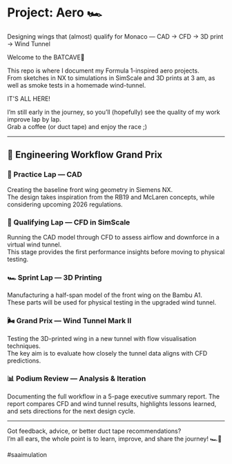 # Project: Aero 🏎️
Designing wings that (almost) qualify for Monaco — CAD → CFD → 3D print → Wind Tunnel  

Welcome to the BATCAVE🦇 

This repo is where I document my Formula 1-inspired aero projects.  
From sketches in NX to simulations in SimScale and 3D prints at 3 am, as well as smoke tests in a homemade wind-tunnel.

IT'S ALL HERE!

I’m still early in the journey, so you’ll (hopefully) see the quality of my work improve lap by lap.  
Grab a coffee (or duct tape) and enjoy the race ;)  

---

## 🚦 Engineering Workflow Grand Prix  

### 🏁 Practice Lap — CAD  
Creating the baseline front wing geometry in Siemens NX.  
The design takes inspiration from the RB19 and McLaren concepts, while considering upcoming 2026 regulations.  

### 🚦 Qualifying Lap — CFD in SimScale  
Running the CAD model through CFD to assess airflow and downforce in a virtual wind tunnel.  
This stage provides the first performance insights before moving to physical testing.  

### 🏎️ Sprint Lap — 3D Printing  
Manufacturing a half-span model of the front wing on the Bambu A1.  
These parts will be used for physical testing in the upgraded wind tunnel.  

### 🌬️ Grand Prix — Wind Tunnel Mark II  
Testing the 3D-printed wing in a new tunnel with flow visualisation techniques.  
The key aim is to evaluate how closely the tunnel data aligns with CFD predictions.  

### 📊 Podium Review — Analysis & Iteration  
Documenting the full workflow in a 5-page executive summary report.
The report compares CFD and wind tunnel results, highlights lessons learned, and sets directions for the next design cycle.   

---

Got feedback, advice, or better duct tape recommendations?  
I’m all ears, the whole point is to learn, improve, and share the journey! 🏎️🦇


#saaimulation
